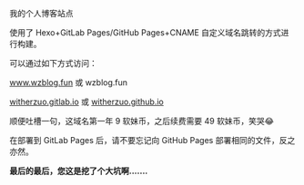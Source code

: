 我的个人博客站点  

使用了 Hexo+GitLab Pages/GitHub Pages+CNAME 自定义域名跳转的方式进行构建。  

可以通过如下方式访问：  

www.wzblog.fun  或  wzblog.fun  

[witherzuo.gitlab.io](witherzuo.gitlab.io) 或 [witherzuo.github.io](witherzuo.github.io)  

顺便吐槽一句，这域名第一年 9 软妹币，之后续费需要 49 软妹币，笑哭😂  

在部署到 GitLab Pages 后，请不要忘记向 GitHub Pages 部署相同的文件，反之亦然。  

**最后的最后，您这是挖了个大坑啊.......**
